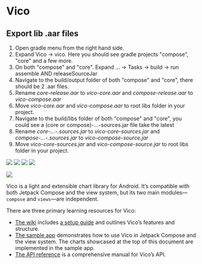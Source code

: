 # Vico

## Export lib .aar files
1. Open gradle menu from the right hand side.
2. Expand Vico -> vico. Here you should see gradle projects "compose", "core" and a few more.
3. On both "compose" and "core". Expand ... -> Tasks -> build -> run assemble AND releaseSourceJar
4. Navigate to the build/output folder of both "compose" and "core", there should be 2 .aar files.
5. Rename *core-release.aar* to *vico-core.aar* and *compose-release.aar* to *vico-compose.aar*
6. Move *vico-core.aar* and *vico-compose.aar* to root libs folder in your project.
7. Navigate to the build/libs folder of both "compose" and "core", you could see a (core or compose)-...-sources.jar file take the latest
8. Rename *core-...-.sources.jar* to *vico-core-sources.jar* and *compose-...-.sources.jar* to *vico-compose-source.jar*
9. Move *vico-core-sources.jar* and *vico-compose-source.jar* to root libs folder in your project.

![](https://img.shields.io/maven-central/v/com.patrykandpatrick.vico/core)
![](https://img.shields.io/github/actions/workflow/status/patrykandpatrick/vico/build-debug-apk.yml?branch=master)
![](https://www.codefactor.io/repository/github/patrykandpatrick/vico/badge)
![](https://kotlin-version.aws.icerock.dev/kotlin-version?group=com.patrykandpatrick.vico&name=core)

![](cover.png)

Vico is a light and extensible chart library for Android. It’s compatible with both Jetpack Compose and the view system,
but its two main modules—`compose` and `views`—are independent.

There are three primary learning resources for Vico:

- [The wiki](https://patrykandpatrick.com/vico/wiki) includes
  [a setup guide](https://patrykandpatrick.com/vico/wiki/getting-started) and outlines Vico’s features and structure.
- [The sample app](https://github.com/patrykandpatrick/vico/tree/master/sample) demonstrates how to use Vico in Jetpack
  Compose and the view system. The charts showcased at the top of this document are implemented in the sample app.
- [The API reference](https://patrykandpatrick.com/vico/wiki/#api-reference) is a comprehensive manual for Vico’s API.
